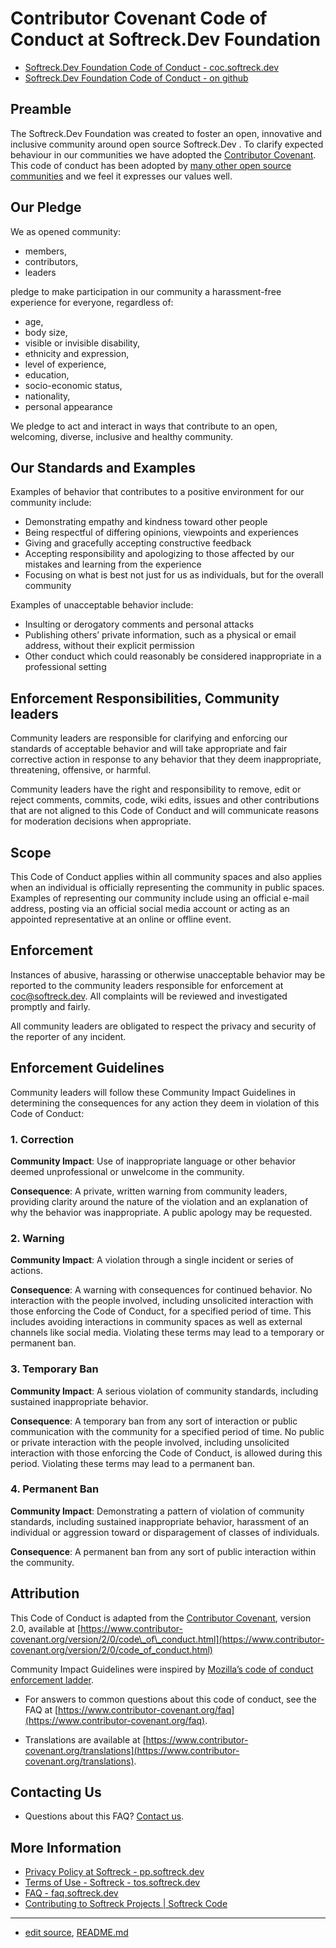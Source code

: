 # Contributor Covenant Code of Conduct at Softreck.Dev Foundation

+ [Softreck.Dev Foundation Code of Conduct - coc.softreck.dev](https://coc.softreck.dev)
+ [Softreck.Dev Foundation Code of Conduct - on github](https://softreck.github.io/coc/)

## Preamble

The Softreck.Dev Foundation was created to foster an open, innovative and inclusive community around open source
Softreck.Dev . To clarify expected behaviour in our communities we have adopted
the [Contributor Covenant](http://contributor-covenant.org/). This code of conduct has been adopted
by [many other open source communities](http://contributor-covenant.org/adopters/) and we feel it expresses our values
well.

## Our Pledge

We as opened community:

+ members, 
+ contributors,
+ leaders 

pledge to make participation in our community a harassment-free experience for everyone, regardless of:

+ age,
+ body size,
+ visible or invisible disability,
+ ethnicity and expression,
+ level of experience,
+ education,
+ socio-economic status,
+ nationality,
+ personal appearance

We pledge to act and interact in ways that contribute to an open, welcoming, diverse, inclusive and healthy community.

## Our Standards and Examples

Examples of behavior that contributes to a positive environment for our community include:

- Demonstrating empathy and kindness toward other people
- Being respectful of differing opinions, viewpoints and experiences
- Giving and gracefully accepting constructive feedback
- Accepting responsibility and apologizing to those affected by our mistakes and learning from the experience
- Focusing on what is best not just for us as individuals, but for the overall community


Examples of unacceptable behavior include:

- Insulting or derogatory comments and personal attacks
- Publishing others’ private information, such as a physical or email address, without their explicit permission
- Other conduct which could reasonably be considered inappropriate in a professional setting

## Enforcement Responsibilities, Community leaders

Community leaders are responsible for clarifying and enforcing our standards of acceptable behavior and will take
appropriate and fair corrective action in response to any behavior that they deem inappropriate, threatening, offensive,
or harmful.

Community leaders have the right and responsibility to remove, edit or reject comments, commits, code, wiki edits,
issues and other contributions that are not aligned to this Code of Conduct and will communicate reasons for
moderation decisions when appropriate.

## Scope

This Code of Conduct applies within all community spaces and also applies when an individual is officially representing the community in public spaces. 
Examples of representing our community include using an official e-mail address, posting
via an official social media account or acting as an appointed representative at an online or offline event.

## Enforcement

Instances of abusive, harassing or otherwise unacceptable behavior may be reported to the community leaders responsible
for enforcement at [coc@softreck.dev](mailto:coc@softreck.dev). All complaints will be reviewed and investigated
promptly and fairly.

All community leaders are obligated to respect the privacy and security of the reporter of any incident.

## Enforcement Guidelines

Community leaders will follow these Community Impact Guidelines in determining the consequences for any action they deem
in violation of this Code of Conduct:

### 1. Correction

**Community Impact**: Use of inappropriate language or other behavior deemed unprofessional or unwelcome in the
community.

**Consequence**: A private, written warning from community leaders, providing clarity around the nature of the violation
and an explanation of why the behavior was inappropriate. A public apology may be requested.

### 2. Warning

**Community Impact**: A violation through a single incident or series of actions.

**Consequence**: A warning with consequences for continued behavior. No interaction with the people involved, including
unsolicited interaction with those enforcing the Code of Conduct, for a specified period of time. This includes avoiding
interactions in community spaces as well as external channels like social media. Violating these terms may lead to a
temporary or permanent ban.

### 3. Temporary Ban

**Community Impact**: A serious violation of community standards, including sustained inappropriate behavior.

**Consequence**: A temporary ban from any sort of interaction or public communication with the community for a specified
period of time. No public or private interaction with the people involved, including unsolicited interaction with those
enforcing the Code of Conduct, is allowed during this period. Violating these terms may lead to a permanent ban.

### 4. Permanent Ban

**Community Impact**: Demonstrating a pattern of violation of community standards, including sustained inappropriate
behavior, harassment of an individual or aggression toward or disparagement of classes of individuals.

**Consequence**: A permanent ban from any sort of public interaction within the community.

## Attribution

This Code of Conduct is adapted from the [Contributor Covenant](https://www.contributor-covenant.org), version 2.0, available at [https://www.contributor-covenant.org/version/2/0/code\_of\_conduct.html](https://www.contributor-covenant.org/version/2/0/code_of_conduct.html)

Community Impact Guidelines were inspired by [Mozilla’s code of conduct enforcement ladder](https://github.com/mozilla/diversity).

+ For answers to common questions about this code of conduct, see the FAQ at [https://www.contributor-covenant.org/faq](https://www.contributor-covenant.org/faq). 

+ Translations are available at [https://www.contributor-covenant.org/translations](https://www.contributor-covenant.org/translations).

## Contacting Us

+ Questions about this FAQ? [Contact us](mailto:coc@softreck.dev).

## More Information

+ [Privacy Policy at Softreck - pp.softreck.dev](https://pp.softreck.dev)
+ [Terms of Use - Softreck - tos.softreck.dev](https://tos.softreck.dev)
+ [FAQ - faq.softreck.dev](https://faq.softreck.dev)
+ [Contributing to Softreck Projects | Softreck Code](https://cla.softreck.dev/)


---  

+ [edit source](https://github.com/softreck/coc/edit/main/README.md),  [README.md](https://github.com/softreck/coc/blob/main/README.md)
